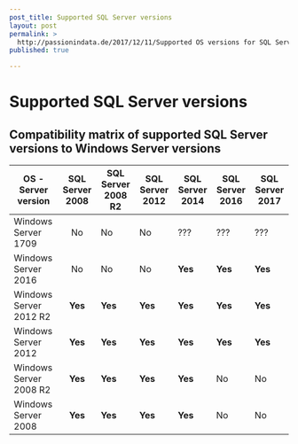 ```yaml
---
post_title: Supported SQL Server versions
layout: post
permalink: >
  http://passionindata.de/2017/12/11/Supported OS versions for SQL Server
published: true

---
```

# Supported SQL Server versions

## Compatibility matrix of supported SQL Server versions to Windows Server versions

|OS - Server version    | SQL Server 2008   | SQL Server 2008 R2    | SQL Server 2012   | SQL Server 2014   | SQL Server 2016   | SQL Server 2017   |
| ---                   |:---:              | ---                   | ---               | ---               | ---               | ---               |
|Windows Server 1709    | No                | No                    | No                | ???               | ???               | ???               |
|Windows Server 2016    | No                | No                    | No                | **Yes**           | **Yes**           | **Yes**           |
|Windows Server 2012 R2 | **Yes**           | **Yes**               | **Yes**           | **Yes**           | **Yes**           | **Yes**           |
|Windows Server 2012    | **Yes**           | **Yes**               | **Yes**           | **Yes**           | **Yes**           | **Yes**           |
|Windows Server 2008 R2 | **Yes**           | **Yes**               | **Yes**           | **Yes**           | No                | No                |
|Windows Server 2008    | **Yes**           | **Yes**               | **Yes**           | **Yes**           | No                | No                |